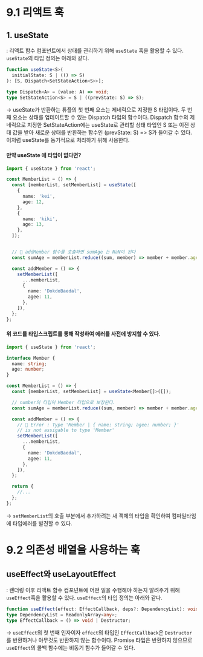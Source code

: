 # 9.1 리액트 훅

## 1. useState

: 리액트 함수 컴포넌트에서 상태를 관리하기 위해 `useState` 훅을 활용할 수 있다. `useState`의 타입 정의는 아래와 같다.

```typescript
function useState<S>(
  initialState: S | (() => S)
): [S, Dispatch<SetStateAction<S>>];

type Dispatch<A> = (value: A) => void;
type SetStateAction<S> = S | ((prevState: S) => S);
```

-> useState가 반환하는 튜플의 첫 번째 요소는 제네릭으로 지정한 S 타입이다. 두 번째 요소는 상태를 업데이트할 수 있는 Dispatch 타입의 함수이다. Dispatch 함수의 제네릭으로 지정한 SetStateAction에는 useState로 관리할 상태 타입인 S 또는 이전 상태 값을 받아 새로운 상태를 반환하는 함수인 (prevState: S) => S가 들어갈 수 있다. 이처럼 useState를 동기적으로 처리하기 위해 사용한다.

#### 만약 useState 에 타입이 없다면?

```ts
import { useState } from 'react';

const MemberList = () => {
  const [memberList, setMemberList] = useState([
    {
      name: 'kei',
      age: 12,
    },
    {
      name: 'kiki',
      age: 13,
    },
  ]);


  // 🚨 addMember 함수를 호출하면 sumAge 는 NaN이 된다
  const sumAge = memberList.reduce((sum, member) => member + member.age, 0);

  const addMember = () => {
    setMemberList([
      ...memberList,
      {
        name: 'DokdoBaedal',
        agee: 11,
      },
    ]),
  };
};
```

#### 위 코드를 타입스크립트를 통해 작성하여 에러를 사전에 방지할 수 있다.

```ts
import { useState } from 'react';

interface Member {
  name: string;
  age: number;
}

const MemberList = () => {
  const [memberList, setMemberList] = useState<Member[]>([]);

  // number의 타입이 Member 타입으로 보장된다.
  const sumAge = memberList.reduce((sum, member) => member + member.age, 0);

  const addMember = () => {
    // 🚨 Error : Type 'Member | { name: string; agee: number; }'
    // is not assigable to type 'Member'
    setMemberList([
      ...memberList,
      {
        name: 'DokdoBaedal',
        agee: 11,
      },
    ]),
  };

  return {
    //...
  };
};
```

-> `setMemberList`의 호출 부분에서 추가하려는 새 객체의 타입을 확인하여 컴파일타임에 타입에러를 발견할 수 있다.

# 9.2 의존성 배열을 사용하는 훅

## useEffect와 useLayoutEffect

: 렌더링 이후 리액트 함수 컴포넌트에 어떤 일을 수행해야 하는지 알려주기 위해 `useEffect`훅을 활용할 수 있다. `useEffect`의 타입 정의는 아래와 같다.

```ts
function useEffect(effect: EffectCallback, deps?: DependencyList): void;
type DependencyList = ReadonlyArray<any>;
type EffectCallback = () => void | Destructor;
```

-> `useEffect`의 첫 번째 인자이자 `effect`의 타입인 `EffectCallback`은 `Destructor`를 반환하거나 아무것도 반환하지 않는 함수이다. Promise 타입은 반환하지 않으므로 `useEffect`의 콜백 함수에는 비동기 함수가 들어갈 수 있다.
